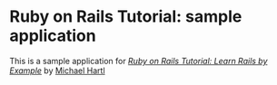 # Ruby on Rails Tutorial: sample application

This is a sample application for [*Ruby on Rails Tutorial: Learn Rails by Example*](http://railstutorial.org/)
by [Michael Hartl](http://michaelhartl.com/)